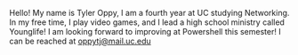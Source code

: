 Hello!
My name is Tyler Oppy, I am a fourth year at UC studying Networking.
In my free time, I play video games, and I lead a high school ministry called Younglife!
I am looking forward to improving at Powershell this semester!
I can be reached at oppytj@mail.uc.edu
